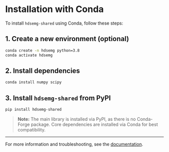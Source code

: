 # Installation with Conda

To install `hdsemg-shared` using Conda, follow these steps:

## 1. Create a new environment (optional)

```bash
conda create -n hdsemg python=3.8
conda activate hdsemg
```

## 2. Install dependencies

```bash
conda install numpy scipy
```

## 3. Install `hdsemg-shared` from PyPI

```bash
pip install hdsemg-shared
```

> **Note:** The main library is installed via PyPI, as there is no Conda-Forge package. Core dependencies are installed via Conda for best compatibility.

---

For more information and troubleshooting, see the [documentation](../index.md).
